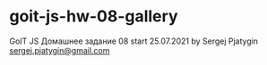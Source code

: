 ﻿# goit-js-hw-08-gallery
GoIT JS Домашнее задание 08
start 25.07.2021
by Sergej Pjatygin
sergej.pjatygin@gmail.com
